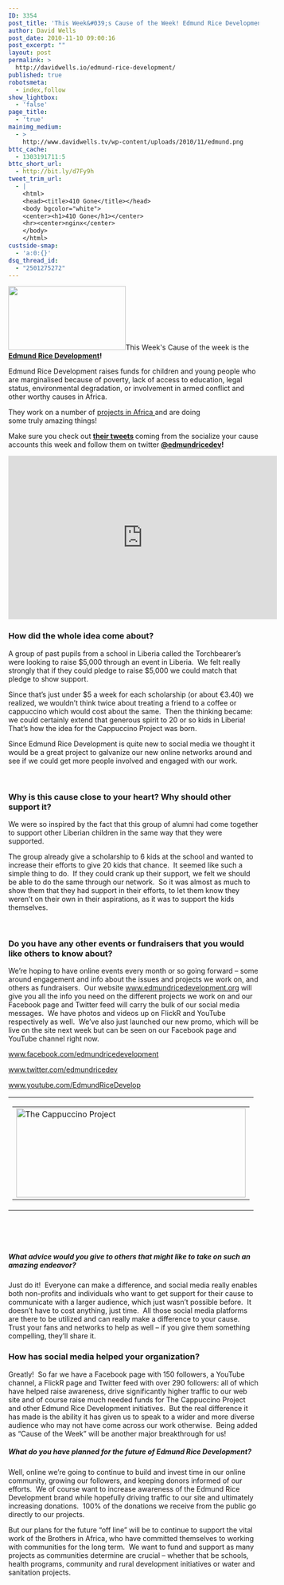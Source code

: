 ```yaml
---
ID: 3354
post_title: 'This Week&#039;s Cause of the Week! Edmund Rice Development'
author: David Wells
post_date: 2010-11-10 09:00:16
post_excerpt: ""
layout: post
permalink: >
  http://davidwells.io/edmund-rice-development/
published: true
robotsmeta:
  - index,follow
show_lightbox:
  - 'false'
page_title:
  - 'true'
mainimg_medium:
  - >
    http://www.davidwells.tv/wp-content/uploads/2010/11/edmund.png
bttc_cache:
  - 1303191711:5
bttc_short_url:
  - http://bit.ly/d7Fy9h
tweet_trim_url:
  - |
    <html>
    <head><title>410 Gone</title></head>
    <body bgcolor="white">
    <center><h1>410 Gone</h1></center>
    <hr><center>nginx</center>
    </body>
    </html>
custside-smap:
  - 'a:0:{}'
dsq_thread_id:
  - "2501275272"
---
```

<a href="http://www.davidwells.tv/wp-content/uploads/2010/11/hut.png"><img class="alignright size-full wp-image-3361" title="African village hut" src="http://www.davidwells.tv/wp-content/uploads/2010/11/hut.png" alt="" width="236" height="128" /></a>This Week's Cause of the week is the <strong><a href="http://www.edmundricetrust.org/">Edmund Rice Development</a>! </strong>

Edmund Rice Development raises funds for children and young people who are marginalised because of poverty, lack of access to education, legal status, environmental degradation, or involvement in armed conflict and other worthy causes in Africa.

They work on a number of <a href="http://www.edmundricetrust.org/index.php?option=com_projects&amp;view=map&amp;Itemid=55">projects in Africa </a>and are doing some truly amazing things!

Make sure you check out <strong><a href="http://www.socializeyourcause.org/tweets-of-the-week/">their tweets</a> </strong>coming from the socialize your cause accounts this week and follow them on twitter<strong> <a href="http://twitter.com/edmundricedev">@edmundricedev</a>!</strong>

<object width="540" height="328" classid="clsid:d27cdb6e-ae6d-11cf-96b8-444553540000" codebase="http://download.macromedia.com/pub/shockwave/cabs/flash/swflash.cab#version=6,0,40,0"><param name="allowFullScreen" value="true" /><param name="allowscriptaccess" value="always" /><param name="src" value="http://www.youtube.com/v/hBXDOFuxIEM?fs=1&amp;hl=en_US" /><param name="allowfullscreen" value="true" /><embed width="540" height="328" type="application/x-shockwave-flash" src="http://www.youtube.com/v/hBXDOFuxIEM?fs=1&amp;hl=en_US" allowFullScreen="true" allowscriptaccess="always" allowfullscreen="true" /></object>
<!--more-->
<strong>
</strong>
<h3><strong>How did the whole idea come about?</strong></h3>
A group of past pupils from a school in Liberia called the Torchbearer’s were looking to raise $5,000 through an event in Liberia.  We felt really strongly that if they could pledge to raise $5,000 we could match that pledge to show support.

Since that’s just under $5 a week for each scholarship (or about €3.40) we realized, we wouldn’t think twice about treating a friend to a coffee or cappuccino which would cost about the same.  Then the thinking became: we could certainly extend that generous spirit to 20 or so kids in Liberia! That’s how the idea for the Cappuccino Project was born.

Since Edmund Rice Development is quite new to social media we thought it would be a great project to galvanize our new online networks around and see if we could get more people involved and engaged with our work.<strong> </strong>

&nbsp;
<h3><strong>Why is this cause close to your heart? Why should other support it?</strong></h3>
We were so inspired by the fact that this group of alumni had come together to support other Liberian children in the same way that they were supported.

The group already give a scholarship to 6 kids at the school and wanted to increase their efforts to give 20 kids that chance.  It seemed like such a simple thing to do.  If they could crank up their support, we felt we should be able to do the same through our network.  So it was almost as much to show them that they had support in their efforts, to let them know they weren’t on their own in their aspirations, as it was to support the kids themselves.<strong> </strong>

&nbsp;
<h3><strong>Do you have any other events or fundraisers that you would like others to know about?</strong></h3>
We’re hoping to have online events every month or so going forward – some around engagement and info about the issues and projects we work on, and others as fundraisers.  Our website <a href="http://www.edmundricedevelopment.org/">www.edmundricedevelopment.org</a> will give you all the info you need on the different projects we work on and our Facebook page and Twitter feed will carry the bulk of our social media messages.  We have photos and videos up on FlickR and YouTube respectively as well.  We’ve also just launched our new promo, which will be live on the site next week but can be seen on our Facebook page and YouTube channel right now.

<a href="http://www.facebook.com/edmundricedevelopment">www.facebook.com/edmundricedevelopment</a>

<a href="http://www.twitter.com/edmundricedev">www.twitter.com/edmundricedev</a>

<a href="http://www.youtube.com/EdmundRiceDevelop">www.youtube.com/EdmundRiceDevelop</a>
<table cellspacing="0" cellpadding="0">
<tbody>
<tr>
<td valign="top">
<div>
<table>
<tbody>
<tr>
<td colspan="2" valign="top">
<div><a title="The Cappuccino Project" href="http://www.edmundricetrust.org/index.php?option=com_content&amp;view=article&amp;id=143&amp;Itemid=64"><img style="border: 0px initial initial;" src="http://www.edmundricetrust.org/images/cappuccino_banner2.gif" alt="The Cappuccino Project" width="461" height="179" border="0" /></a></div></td>
</tr>
</tbody>
</table>
</div></td>
</tr>
</tbody>
</table>
&nbsp;

&nbsp;
<h5><strong>What advice would you give to others that might like to take on such an amazing endeavor?</strong></h5>
Just do it!  Everyone can make a difference, and social media really enables both non-profits and individuals who want to get support for their cause to communicate with a larger audience, which just wasn’t possible before.  It doesn’t have to cost anything, just time.  All those social media platforms are there to be utilized and can really make a difference to your cause.  Trust your fans and networks to help as well – if you give them something compelling, they’ll share it.
<h3><strong>How has social media helped your organization?</strong></h3>
Greatly!  So far we have a Facebook page with 150 followers, a YouTube channel, a FlickR page and Twitter feed with over 290 followers: all of which have helped raise awareness, drive significantly higher traffic to our web site and of course raise much needed funds for The Cappuccino Project and other Edmund Rice Development initiatives.  But the real difference it has made is the ability it has given us to speak to a wider and more diverse audience who may not have come across our work otherwise.  Being added as “Cause of the Week” will be another major breakthrough for us!
<h5><strong>What do you have planned for the future of E</strong><strong>dmund Rice Development?</strong></h5>
Well, online we’re going to continue to build and invest time in our online community, growing our followers, and keeping donors informed of our efforts.  We of course want to increase awareness of the Edmund Rice Development brand while hopefully driving traffic to our site and ultimately increasing donations.  100% of the donations we receive from the public go directly to our projects.

But our plans for the future “off line” will be to continue to support the vital work of the Brothers in Africa, who have committed themselves to working with communities for the long term.  We want to fund and support as many projects as communities determine are crucial – whether that be schools, health programs, community and rural development initiatives or water and sanitation projects.